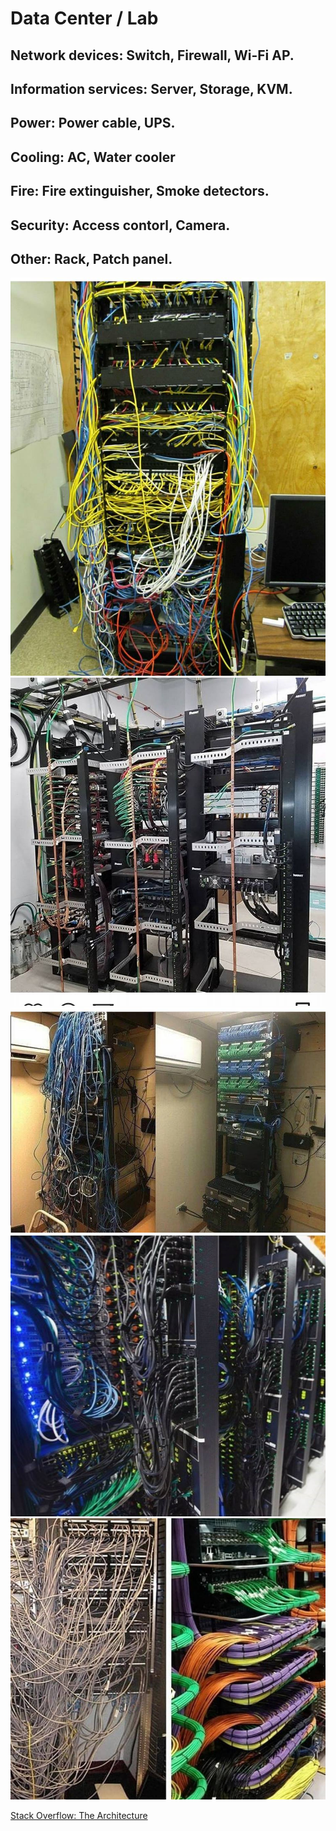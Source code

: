 # Data Center / Lab

## Network devices: Switch, Firewall, Wi-Fi AP.

## Information services: Server, Storage, KVM.

## Power: Power cable, UPS.

## Cooling: AC, Water cooler

## Fire: Fire extinguisher, Smoke detectors.

## Security: Access contorl, Camera.

## Other: Rack, Patch panel.

![](fig/cabling-1.jpg)
![](fig/cabling-2.jpg)
![](fig/cabling-3.jpg)
![](fig/cabling-4.jpg)
![](fig/cabling-0.jpg)

[Stack Overflow: The Architecture](https://nickcraver.com/blog/2016/02/17/stack-overflow-the-architecture-2016-edition/)

